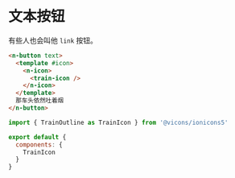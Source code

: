 # 文本按钮

有些人也会叫他 `link` 按钮。

```html
<n-button text>
  <template #icon>
    <n-icon>
      <train-icon />
    </n-icon>
  </template>
  那车头依然吐着烟
</n-button>
```

```js
import { TrainOutline as TrainIcon } from '@vicons/ionicons5'

export default {
  components: {
    TrainIcon
  }
}
```
